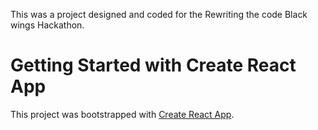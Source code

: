 This was a project designed and coded for the Rewriting the code Black wings Hackathon.

# Getting Started with Create React App

This project was bootstrapped with [Create React App](https://github.com/facebook/create-react-app).


